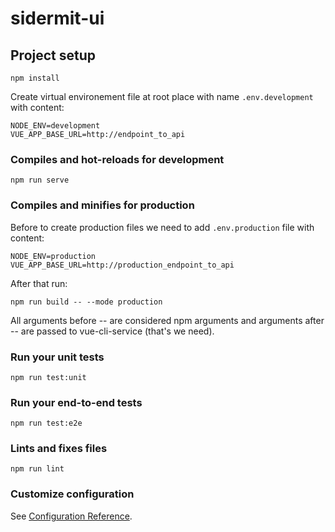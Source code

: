 # sidermit-ui

## Project setup
```
npm install
```

Create virtual environement file at root place with name `.env.development` with content:
```
NODE_ENV=development
VUE_APP_BASE_URL=http://endpoint_to_api
```

### Compiles and hot-reloads for development
```
npm run serve
```

### Compiles and minifies for production

Before to create production files we need to add `.env.production` file with content:
```
NODE_ENV=production
VUE_APP_BASE_URL=http://production_endpoint_to_api
```

After that run:
```
npm run build -- --mode production
```
All arguments before -- are considered npm arguments and arguments after -- are passed to vue-cli-service (that's we need).

### Run your unit tests
```
npm run test:unit
```

### Run your end-to-end tests
```
npm run test:e2e
```

### Lints and fixes files
```
npm run lint
```

### Customize configuration
See [Configuration Reference](https://cli.vuejs.org/config/).
